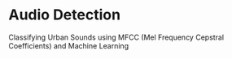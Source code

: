# Audio Detection
Classifying Urban Sounds using MFCC (Mel Frequency Cepstral Coefficients) and Machine Learning
